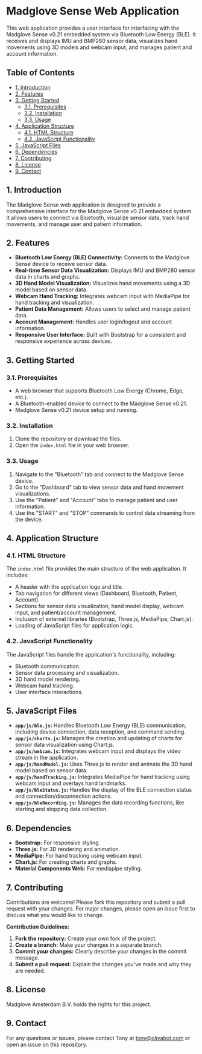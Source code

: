 # Madglove Sense Web Application

This web application provides a user interface for interfacing with the Madglove Sense v0.21 embedded system via Bluetooth Low Energy (BLE). It receives and displays IMU and BMP280 sensor data, visualizes hand movements using 3D models and webcam input, and manages patient and account information.

## Table of Contents

* [1. Introduction](#1-introduction)
* [2. Features](#2-features)
* [3. Getting Started](#3-getting-started)
    * [3.1. Prerequisites](#31-prerequisites)
    * [3.2. Installation](#32-installation)
    * [3.3. Usage](#33-usage)
* [4. Application Structure](#4-application-structure)
    * [4.1. HTML Structure](#41-html-structure)
    * [4.2. JavaScript Functionality](#42-javascript-functionality)
* [5. JavaScript Files](#5-javascript-files)
* [6. Dependencies](#6-dependencies)
* [7. Contributing](#7-contributing)
* [8. License](#8-license)
* [9. Contact](#9-contact)

## 1. Introduction

The Madglove Sense web application is designed to provide a comprehensive interface for the Madglove Sense v0.21 embedded system. It allows users to connect via Bluetooth, visualize sensor data, track hand movements, and manage user and patient information.

## 2. Features

* **Bluetooth Low Energy (BLE) Connectivity:** Connects to the Madglove Sense device to receive sensor data.
* **Real-time Sensor Data Visualization:** Displays IMU and BMP280 sensor data in charts and graphs.
* **3D Hand Model Visualization:** Visualizes hand movements using a 3D model based on sensor data.
* **Webcam Hand Tracking:** Integrates webcam input with MediaPipe for hand tracking and visualization.
* **Patient Data Management:** Allows users to select and manage patient data.
* **Account Management:** Handles user login/logout and account information.
* **Responsive User Interface:** Built with Bootstrap for a consistent and responsive experience across devices.

## 3. Getting Started

### 3.1. Prerequisites

* A web browser that supports Bluetooth Low Energy (Chrome, Edge, etc.).
* A Bluetooth-enabled device to connect to the Madglove Sense v0.21.
* Madglove Sense v0.21 device setup and running.

### 3.2. Installation

1.  Clone the repository or download the files.
2.  Open the `index.html` file in your web browser.

### 3.3. Usage

1.  Navigate to the "Bluetooth" tab and connect to the Madglove Sense device.
2.  Go to the "Dashboard" tab to view sensor data and hand movement visualizations.
3.  Use the "Patient" and "Account" tabs to manage patient and user information.
4.  Use the "START" and "STOP" commands to control data streaming from the device.

## 4. Application Structure

### 4.1. HTML Structure

The `index.html` file provides the main structure of the web application. It includes:

* A header with the application logo and title.
* Tab navigation for different views (Dashboard, Bluetooth, Patient, Account).
* Sections for sensor data visualization, hand model display, webcam input, and patient/account management.
* Inclusion of external libraries (Bootstrap, Three.js, MediaPipe, Chart.js).
* Loading of JavaScript files for application logic.

### 4.2. JavaScript Functionality

The JavaScript files handle the application's functionality, including:

* Bluetooth communication.
* Sensor data processing and visualization.
* 3D hand model rendering.
* Webcam hand tracking.
* User interface interactions.

## 5. JavaScript Files

* **`app/js/ble.js`:** Handles Bluetooth Low Energy (BLE) communication, including device connection, data reception, and command sending.
* **`app/js/charts.js`:** Manages the creation and updating of charts for sensor data visualization using Chart.js.
* **`app/js/webcam.js`:** Integrates webcam input and displays the video stream in the application.
* **`app/js/handModel.js`:** Uses Three.js to render and animate the 3D hand model based on sensor data.
* **`app/js/handTracking.js`:** Integrates MediaPipe for hand tracking using webcam input and overlays hand landmarks.
* **`app/js/bleStatus.js`:** Handles the display of the BLE connection status and connection/disconnection actions.
* **`app/js/bleRecording.js`:** Manages the data recording functions, like starting and stopping data collection.

## 6. Dependencies

* **Bootstrap:** For responsive styling.
* **Three.js:** For 3D rendering and animation.
* **MediaPipe:** For hand tracking using webcam input.
* **Chart.js:** For creating charts and graphs.
* **Material Components Web:** For mediapipe styling.

## 7. Contributing

Contributions are welcome! Please fork this repository and submit a pull request with your changes. For major changes, please open an issue first to discuss what you would like to change.

**Contribution Guidelines:**

1.  **Fork the repository:** Create your own fork of the project.
2.  **Create a branch:** Make your changes in a separate branch.
3.  **Commit your changes:** Clearly describe your changes in the commit message.
4.  **Submit a pull request:** Explain the changes you've made and why they are needed.

## 8. License

Madglove Amsterdam B.V. holds the rights for this project.

## 9. Contact

For any questions or issues, please contact Tony at tony@olivabot.com or open an issue on this repository.
